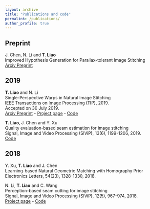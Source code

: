 ```yaml
---
layout: archive
title: "Publications and code"
permalink: /publications/
author_profile: true
---
```



## Preprint

J. Chen, N. Li and **T. Liao**     
Improved Hypothesis Generation for Parallax-tolerant Image Stitching      
[Arxiv Preprint](https://arxiv.org/abs/1804.07492)

## 2019

**T. Liao** and N. Li     
Single-Perspective Warps in Natural Image Stitching     
IEEE Transactions on Image Processing (TIP), 2019.     
Accepted on 30 July 2019.     
[Arxiv Preprint](https://arxiv.org/abs/1802.04645) - [Project page](https://tlliao.github.io/research/research-2/) - [Code](https://github.com/tlliao/Single-perspective-warps)


**T. Liao**, J. Chen and Y. Xu     
Quality evaluation-based seam estimation for image stitching     
Signal, Image and Video Processing (SIViP), 13(6), 1199-1206, 2019.     
[Code](https://github.com/tlliao/Iterative-seam-estimation)


## 2018 

Y. Xu, **T. Liao** and J. Chen     
Learning-based Natural Geometric Matching with Homography Prior     
Electronics Letters, 54(23), 1328-1330, 2018.

N. Li, **T. Liao** and C. Wang     
Perception-based seam cutting for image stitching     
Signal, Image and Video Processing (SIViP), 12(5), 967-974, 2018.    
[Project page](https://tlliao.github.io/research/research-1/) - [Code](https://github.com/tlliao/Perception-based-seam-cutting)




